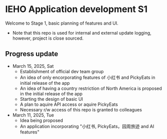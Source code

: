 # IEHO Application development S1

Welcome to Stage 1, basic planning of features and UI. </br>
* Note that this repo is used for internal and external update logging, however, project is close sourced.</br>

## Progress update

* March 15, 2025, Sat
    * Establishment of official dev team group
    * An idea of only encorporating features of 小红书 and PickyEats in initial release of the app
    * An idea of having a country restriction of North America is proposed in the initial release of the app
    * Starting the design of basic UI
    * A plan to aquire API access or aquire PickyEats
    * Necessary r/w access of this repo is granted to colleagues
* March 11, 2025, Tue
    * Idea being proposed
    * An application incorporating "小红书, PickyEats，园周旅迹 and AI features"
